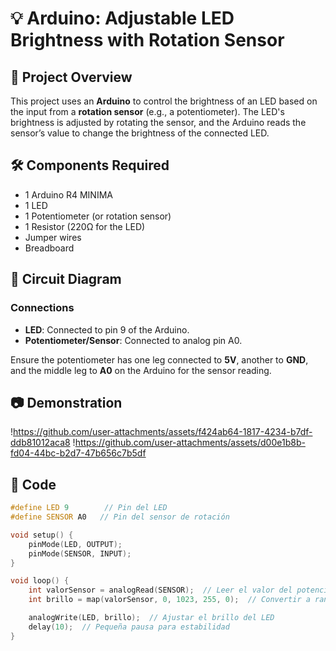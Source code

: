 # 💡 Arduino: Adjustable LED Brightness with Rotation Sensor

## 📌 Project Overview

This project uses an **Arduino** to control the brightness of an LED based on the input from a **rotation sensor** (e.g., a potentiometer). The LED's brightness is adjusted by rotating the sensor, and the Arduino reads the sensor’s value to change the brightness of the connected LED.

## 🛠️ Components Required

- 1 Arduino R4 MINIMA
- 1 LED
- 1 Potentiometer (or rotation sensor)
- 1 Resistor (220Ω for the LED)
- Jumper wires
- Breadboard

## 🔗 Circuit Diagram

### Connections

- **LED**: Connected to pin 9 of the Arduino.
- **Potentiometer/Sensor**: Connected to analog pin A0.

Ensure the potentiometer has one leg connected to **5V**, another to **GND**, and the middle leg to **A0** on the Arduino for the sensor reading.

## 📷 Demonstration  
!https://github.com/user-attachments/assets/f424ab64-1817-4234-b7df-ddb81012aca8
!https://github.com/user-attachments/assets/d00e1b8b-fd04-44bc-b2d7-47b656c7b5df

## 📝 Code

```cpp
#define LED 9        // Pin del LED
#define SENSOR A0   // Pin del sensor de rotación

void setup() {
    pinMode(LED, OUTPUT);
    pinMode(SENSOR, INPUT);
}

void loop() {
    int valorSensor = analogRead(SENSOR);  // Leer el valor del potenciómetro (0-1023)
    int brillo = map(valorSensor, 0, 1023, 255, 0);  // Convertir a rango de brillo (255=máximo, 0=mínimo)

    analogWrite(LED, brillo);  // Ajustar el brillo del LED
    delay(10);  // Pequeña pausa para estabilidad
}
